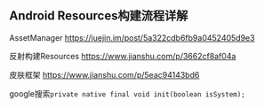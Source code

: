 ## Android Resources构建流程详解

AssetManager
<https://juejin.im/post/5a322cdb6fb9a0452405d9e3>

反射构建Resources
<https://www.jianshu.com/p/3662cf8af04a>

皮肤框架
<https://www.jianshu.com/p/5eac94143bd6>

google搜索`private native final void init(boolean isSystem);`
